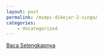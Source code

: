```yaml
---
layout: post
permalink: /mimpi-dikejar-2-singa/
categories:
    - Uncategorized
---
```


[Baca Selengkapnya](/08)